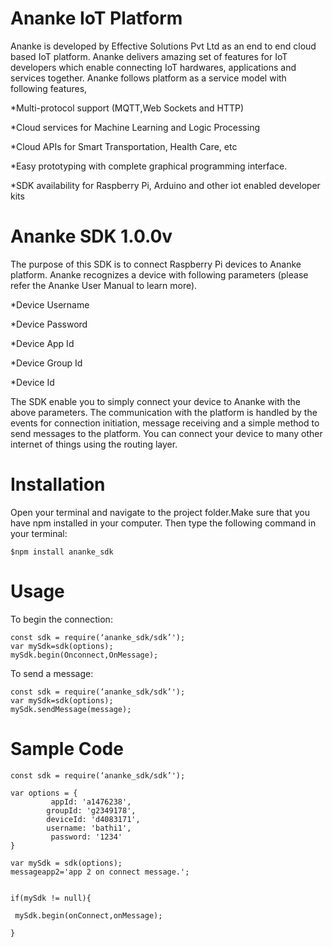 # Ananke IoT Platform



Ananke is developed by Effective Solutions Pvt Ltd as an end to end cloud based IoT platform. Ananke delivers amazing set of features for IoT developers which enable connecting IoT hardwares, applications and services together. Ananke follows platform as a service model with following features,

*Multi-protocol support (MQTT,Web Sockets and HTTP)

*Cloud services for Machine Learning and Logic Processing

*Cloud APIs for Smart Transportation, Health Care, etc

*Easy prototyping with complete graphical programming interface.

*SDK availability for Raspberry Pi, Arduino and other iot enabled developer kits

# Ananke SDK 1.0.0v
The purpose of this SDK is to connect Raspberry Pi devices to Ananke platform. Ananke recognizes a device with following parameters (please refer the Ananke User Manual to learn more).

*Device Username

*Device Password

*Device App Id

*Device Group Id

*Device Id

The SDK enable you to simply connect your device to Ananke with the above parameters. The communication with the platform is handled by the events for connection initiation, message receiving and a simple method to send messages to the platform. You can connect your device to many other internet of things using the routing layer.


# Installation

Open your terminal and navigate to the project folder.Make  sure that you have npm installed in your computer. Then type the following command in your terminal:


```
$npm install ananke_sdk
```
# Usage

To begin the connection:
```
const sdk = require(‘ananke_sdk/sdk’');
var mySdk=sdk(options);
mySdk.begin(Onconnect,OnMessage);

```
To send a message:

```
const sdk = require(‘ananke_sdk/sdk’');
var mySdk=sdk(options);
mySdk.sendMessage(message);

```

# Sample Code

```
const sdk = require(‘ananke_sdk/sdk’');

var options = {
  		 appId: 'a1476238',
   		groupId: 'g2349178',
   		deviceId: 'd4083171',
   		username: 'bathi1',
  		 password: '1234'
}

var mySdk = sdk(options);
messageapp2='app 2 on connect message.';


if(mySdk != null){

 mySdk.begin(onConnect,onMessage);

}

```




